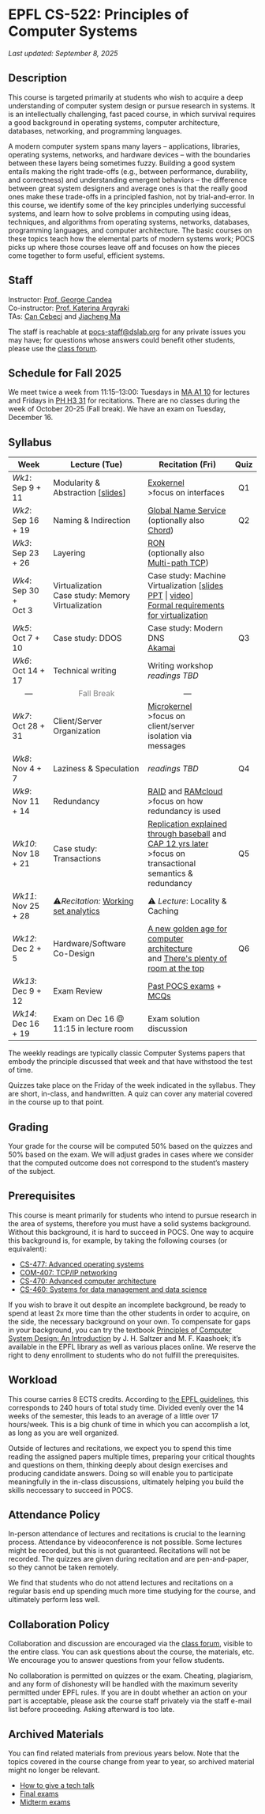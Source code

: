 # EPFL CS-522: Principles of Computer Systems

_Last updated: September 8, 2025_


## Description

This course is targeted primarily at students who wish to acquire a deep understanding of computer system design or pursue research in systems. It is an intellectually challenging, fast paced course, in which survival requires a good background in operating systems, computer architecture, databases, networking, and programming languages.

A modern computer system spans many layers &ndash; applications, libraries, operating systems, networks, and hardware devices &ndash; with the boundaries between these layers being sometimes fuzzy. Building a good system entails making the right trade-offs (e.g., between performance, durability, and correctness) and understanding emergent behaviors &ndash; the difference between great system designers and average ones is that the really good ones make these trade-offs in a principled fashion, not by trial-and-error. In this course, we identify some of the key principles underlying successful systems, and learn how to solve problems in computing using ideas, techniques, and algorithms from operating systems, networks, databases, programming languages, and computer architecture. The basic courses on these topics teach how the elemental parts of modern systems work; POCS picks up where those courses leave off and focuses on how the pieces come together to form useful, efficient systems.

## Staff

Instructor: [Prof. George Candea](http://dslab.epfl.ch/people/candea)<br>
Co-instructor: [Prof. Katerina Argyraki](http://people.epfl.ch/katerina.argyraki)<br>
TAs: [Can Cebeci](https://dslab.epfl.ch/people/cebeci/) and [Jiacheng Ma](https://dslab.epfl.ch/people/jiacma/)

The staff is reachable at pocs-staff@dslab.org for any private issues you may have; for questions whose answers could benefit other students, please use the [class forum](https://moodle.epfl.ch/mod/lti/view.php?id=1260636).

## Schedule for Fall 2025

We meet twice a week from 11:15&ndash;13:00: Tuesdays in [MA A1 10](https://plan.epfl.ch/?room==MA%20A1%2010) for lectures and Fridays in [PH H3 31](https://plan.epfl.ch/?room==PH%20H3%2031) for recitations.
There are no classes during the week of October 20-25 (Fall break).
We have an exam on Tuesday, December 16.

## Syllabus

| **Week**               | **Lecture** (Tue)                          | **Recitation** (Fri)                                                                                                                                                                                                                                                        | **Quiz** |
|------------------------|-----------------------------------------------------------------------------------------------------|----------------------------------------------------------------------------------------------------------------------------------------------------------------------------------------------------|:--------:|
| _Wk1_: Sep 9 + 11     | Modularity &amp; Abstraction [[slides](https://moodle.epfl.ch/pluginfile.php/3465911/mod_folder/content/0/Wk1%20-%20Modularity%20and%20Abstraction.pdf?forcedownload=1)<!-- \| [recitation](https://drive.google.com/file/d/1lRjoVViazl43fOFbPVbb9wX1A1MoFJbB/view?usp=sharing)-->]    | [Exokernel](https://dl.acm.org/doi/pdf/10.1145/224057.224076)<br>>focus on interfaces                                                                                                              | Q1       |
| _Wk2_: Sep 16 + 19     | Naming &amp; Indirection </br><!--  [[slides](lectures/Wk2%20-%20Naming%20&%20Indirection.pdf) \| [lecture notes](https://drive.google.com/file/d/1iDn_p6PWe4ulE7fd-oVxpYibMQzTXo0R/view) \| [recitation](https://drive.google.com/file/d/169TOUhSutedkb_JBlJacVrHFpEgKo6mr/view?usp=sharing)]  --> | [Global Name Service](https://www.cs.princeton.edu/courses/archive/spring13/cos598C/Lampson.pdf)<br>(optionally also [Chord](https://pdos.csail.mit.edu/papers/chord:sigcomm01/chord_sigcomm.pdf)) | Q2       |
| _Wk3_: Sep 23 + 26     | Layering <!-- [[slides](lectures/Wk3%20-%20Layering.pdf) \| [recitation](https://drive.google.com/file/d/1HyYnSX8wgRKAzMqn55CRrP7nk74gkfhz/view?usp=drive_link)]    -->                     | [RON](https://www.cs.cmu.edu/~dga/papers/ron-sosp2001.pdf)<br>(optionally also [Multi-path TCP](https://www.usenix.org/legacy/events/nsdi11/tech/full_papers/Wischik.pdf))                                                                                   |          |
| _Wk4_: Sep 30 +<br> Oct 3       | Virtualization <!-- [[slides](lectures/Wk5%20-%20Memory%20Virtualization.pdf) \| [slides w/ animation](lectures/Wk5%20-%20Memory%20Virtualization%20(animation%20steps).pdf) \| [recitation](https://docs.google.com/presentation/d/1AsO9JrOynkjlliVAfgWVzGYP8SVuYZXD/edit?usp=sharing&ouid=111540357185408589015&rtpof=true&sd=true)] --> <br> Case study: Memory Virtualization         | Case study: Machine Virtualization [[slides PPT](lectures/Wk6%20-%20Machine%20Virtualization.pptx) \| [video](https://youtu.be/Rvp4rnFaYJM)]<br>[Formal requirements for virtualization](https://dl.acm.org/doi/pdf/10.1145/361011.361073)                                                                                                                       |          |
| _Wk5_: Oct 7 + 10      | Case study: DDOS <!-- [[slides](lectures/Wk4%20-%20The%20Internet.pdf)] -->          |  Case study: Modern DNS<br>[Akamai](https://www.akamai.com/site/en/documents/research-paper/akamai-dns-providing-authoritative-answers-to-the-worlds-queries.pdf)                                                                                                                                                | Q3       |
| _Wk6_: Oct 14 + 17     | Technical writing | Writing workshop<br><em>readings TBD</em>                                                                                     |          |
| <center>&mdash;</center> | <center><font color="gray">Fall Break</font></center>           | <center>&mdash;</center>                                                                                                                                                                                                                                     |          |
| _Wk7_: Oct 28 + 31  | Client/Server Organization <!-- [[slides](lectures/Wk7%20-%20Client-Server.pdf) \| [recitation](https://drive.google.com/file/d/1HvB-W5AuYyejKZfyQNhqd983aybU5WRG/view?usp=sharing)]--> | [Microkernel](https://dl.acm.org/doi/pdf/10.1145/224056.224075)<br>>focus on client/server isolation via messages                                                                                                                                            |        |
| _Wk8_: Nov 4 + 7       | Laziness &amp; Speculation <!-- [[video](https://www.youtube.com/playlist?list=PL0kjcN6hElYGhAWhtvQuTO58qNBGZbURH) \| [slides](lectures/Wk8%20-%20Lazy-Speculative.pdf)]   -->      | <em>readings TBD</em>                                                                                                                                                                                                                                         | Q4         |
| _Wk9_: Nov 11 + 14     | Redundancy <!-- [[slides](lectures/Wk10%20-%20Redundancy.pdf) \| [recitation](https://drive.google.com/file/d/1MeXU3yROu_M0QqNwkXX_HhH4LgXkWGlb/view?usp=sharing)]   -->                     | [RAID](https://dl.acm.org/doi/pdf/10.1145/971701.50214) and [RAMcloud](https://dl.acm.org/doi/pdf/10.1145/1713254.1713276)<br>>focus on how redundancy is used                                                                                               |   
| _Wk10_: Nov 18 + 21    | Case study: Transactions <!-- [[video](https://www.youtube.com/watch?v=WnSzmffSFvQ&list=PL0kjcN6hElYF9pp2BzKtBkwgdMsBO3a7g) \| [slides](lectures/Wk11%20-%20Transactions.pdf) \| [recitation](https://drive.google.com/file/d/15lCfmrtytEHzUlwbYkHsYIGXdfTcLI8u/view?usp=sharing)] -->             | [Replication explained through baseball](https://dl.acm.org/doi/pdf/10.1145/2500500) and [CAP 12 yrs later](https://www.infoq.com/articles/cap-twelve-years-later-how-the-rules-have-changed/)<br>>focus on transactional semantics & redundancy             |   Q5   |
| _Wk11_: Nov 25 + 28    | ⚠️<em>Recitation:</em>  [Working set analytics](https://dl.acm.org/doi/10.1145/3399709)   | ⚠️ _Lecture_: Locality &amp; Caching <!-- [[slides](lectures/Wk9%20-%20Locality%20&%20Caching.pdf) \| [recitation](https://drive.google.com/file/d/1mAmqtDMwaeCSXtZvfkQqwort8JHOpG8y/view?usp=sharing)]                      -->                                                                                                                                                                        |
| _Wk12_: Dec 2 + 5      | Hardware/Software Co-Design <!-- [[slides](lectures/Wk12%20-%20Hardware-Software%20Codesign.pdf) \| [recitation](https://drive.google.com/file/d/1hs1V7-VwA2zW9YaWMKwhirmR_-Plt9At/view?usp=sharing)]     -->   | [A new golden age for computer architecture](https://www.youtube.com/watch?v=3LVeEjsn8Ts&t=2183s) <br /> <!-- (about 10 minutes, up to when Patterson starts) <br /> --> and [There's plenty of room at the top](https://www.science.org/doi/10.1126/science.aam9744) | Q6       |
| _Wk13_: Dec 9 + 12    | Exam Review                        | [Past POCS exams](./exams/README.md) + [MCQs](https://drive.google.com/file/d/1NXbngcNrDv4m7igfRjGbo9JPtGRixfnv/view?usp=sharing)                                                                                                                                                              |          |
| _Wk14_: Dec 16 + 19    | Exam on Dec 16 @ 11:15 in lecture room | Exam solution discussion                                                                                                                                                                        |          |

The weekly readings are typically classic Computer Systems papers that embody the principle discussed that week and that have withstood the test of time.

Quizzes take place on the Friday of the week indicated in the syllabus.
They are short, in-class, and handwritten.
A quiz can cover any material covered in the course up to that point.


## Grading 

Your grade for the course will be computed 50% based on the quizzes and 50% based on the exam. 
We will adjust grades in cases where we consider that the computed outcome does not correspond to the student’s mastery of the subject.

## Prerequisites

This course is meant primarily for students who intend to pursue research in the area of systems, therefore you must have a solid systems background. 
Without this background, it is hard to succeed in POCS.
One way to acquire this background is, for example, by taking the following courses (or equivalent):

<!--- 
* CS-323 is not offered this semester and the website for the previous years' website is down. This is a link to an archived PDF-coursebook.
--->

- [CS-477: Advanced operating systems](https://edu.epfl.ch/coursebook/en/advanced-operating-systems-CS-477)
- [COM-407: TCP/IP networking](https://edu.epfl.ch/coursebook/en/tcp-ip-networking-COM-407)
- [CS-470: Advanced computer architecture](https://edu.epfl.ch/coursebook/en/advanced-computer-architecture-CS-470)
- [CS-460: Systems for data management and data science](https://edu.epfl.ch/coursebook/en/systems-for-data-management-and-data-science-CS-460)

If you wish to brave it out despite an incomplete background, be ready to spend at least 2x more time than the other students in order to acquire, on the side, the necessary background on your own.
To compensate for gaps in your background, you can try the textbook [Principles of Computer System Design: An Introduction](https://ocw.mit.edu/resources/res-6-004-principles-of-computer-system-design-an-introduction-spring-2009/) by J. H. Saltzer and M. F. Kaashoek; it’s available in the EPFL library as well as various places online.
We reserve the right to deny enrollment to students who do not fulfill the prerequisites.

## Workload

This course carries 8 ECTS credits.  According to [the EPFL guidelines](https://www.epfl.ch/education/teaching/teaching-guide-2/getting-started/design-a-course_1/#:~:text=A%20full%2Dtime%20student%20is,of%20student%20work%2C%20per%20week), this corresponds to 240 hours of total study time. 
Divided evenly over the 14 weeks of the semester, this leads to an average of a little over 17 hours/week.  This is a big chunk of time in which you can accomplish a lot, as long as you are well organized.

Outside of lectures and recitations, we expect you to spend this time reading the assigned papers multiple times, preparing your critical thoughts and questions on them, thinking deeply about design exercises and producing candidate answers. Doing so will enable you to participate meaningfully in the in-class discussions, ultimately helping you build the skills neccessary to succeed in POCS.

## Attendance Policy

In-person attendance of lectures and recitations is crucial to the learning process.
Attendance by videoconference is not possible.
Some lectures might be recorded, but this is not guaranteed.
Recitations will not be recorded.
The quizzes are given during recitation and are pen-and-paper, so they cannot be taken remotely.

We find that students who do not attend lectures and recitations on a regular basis end up spending much more time studying for the course, and ultimately perform less well.

## Collaboration Policy 

Collaboration and discussion are encouraged via the [class forum](https://moodle.epfl.ch/mod/lti/view.php?id=1260636), visible to the entire class. You can ask questions about the course, the materials, etc. We encourage you to answer questions from your fellow students.

No collaboration is permitted on quizzes or the exam. Cheating, plagiarism, and any form of dishonesty will be handled with the maximum severity permitted under EPFL rules. If you are in doubt whether an action on your part is acceptable, please ask the course staff privately via the staff e-mail list before proceeding. Asking afterward is too late.

## Archived Materials

You can find related materials from previous years below.
Note that the topics covered in the course change from year to year, so archived material might no longer be relevant.

- [How to give a tech talk](talks.md)
- [Final exams](exams/final/README.md)
- [Midterm exams](exams/midterm/README.md)
